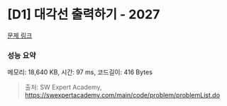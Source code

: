 # [D1] 대각선 출력하기 - 2027 

[문제 링크](https://swexpertacademy.com/main/code/problem/problemDetail.do?contestProbId=AV5QFuZ6As0DFAUq) 

### 성능 요약

메모리: 18,640 KB, 시간: 97 ms, 코드길이: 416 Bytes



> 출처: SW Expert Academy, https://swexpertacademy.com/main/code/problem/problemList.do